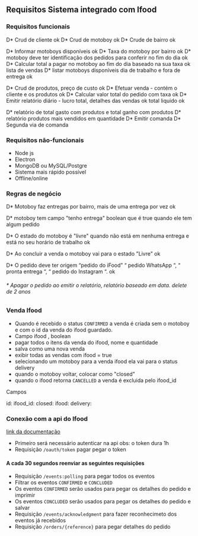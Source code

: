 ## Requisitos Sistema integrado com Ifood


### Requisitos funcionais

D* Crud de cliente ok
D* Crud de motoboy ok
D* Crude de bairro ok
<!-- * Motoboys tem dias de trabalho -->
D* Informar motoboys disponíveis ok
D* Taxa do motoboy por bairro ok
D* motoboy deve ter identificação dos pedidos para conferir no fim do dia ok
D* Calcular total a pagar no motoboy ao fim do dia baseado na sua taxa ok lista de vendas
D* listar motoboys disponíveis dia de trabalho e fora de entrega ok
<!-- * Selecionar motoboys por dia -->
D* Crud de produtos,  preço de custo ok
D* Efetuar venda - contém o cliente e os produtos ok
D* Calcular valor total do pedido com taxa ok
D* Emitir relatório diário - lucro total, detalhes das vendas ok total liquido ok

D* relatório de total gasto com produtos e total ganho com produtos
D* relatório produtos mais vendidos em quantidade
D* Emitir comanda 
D* Segunda via de comanda

### Requisitos não-funcionais

* Node js
* Electron
* MongoDB ou MySQL/Postgre
* Sistema mais rápido possível
* Offline/online

### Regras de negócio

D* Motoboy faz entregas por bairro, mais de uma entrega por vez ok

D* motoboy tem campo "tenho entrega" boolean que é true quando ele tem algum pedido 

D* O estado do motoboy é "livre" quando não está em nenhuma entrega e está no seu horário de trabalho ok

D* Ao concluir a venda o motoboy vai para o estado "Livre" ok

D* O pedido deve ter origem “pedido do iFood” “ pedido WhatsApp “, “ pronta entrega “, “ pedido do Instagram “. ok

###### * Apagar o pedido ao emitir o relatório, relatório baseado em data. delete de 2 anos

### Venda Ifood

* Quando é recebido o status `CONFIRMED` a venda é criada sem o motoboy e com o id da venda do ifood guardado.
* Campo ifood , boolean
* pagar todos o itens da venda do ifood, nome e quantidade
* salva como uma nova venda
* exibir todas as vendas com ifood = true
* selecionando um motoboy para a venda ifood ela vai para o status delivery
* quando o motoboy voltar, colocar como "closed"
* quando o ifood retorna `CANCELLED` a venda é excluida pelo ifood_id

Campos

id:
ifood_id:
closed:
ifood:
delivery:


### Conexão com a api do Ifood

[link da documentação](https://developer.ifood.com.br/reference)

*   Primeiro será necessário autenticar na api
obs: o token dura 1h
*   Requisição `/oauth/token` pagar pegar o token

#### A cada 30 segundos reenviar as seguintes requisições

*  Requisição `/events:polling` para pegar todos os eventos
*  Filtrar os eventos `CONFIRMED` e `CONCLUDED`
*  Os eventos `CONFIRMED` serão usados para pegar os detalhes do pedido e imprimir
*  Os eventos `CONCLUDED` serão usados para pegar os detalhes do pedido e salvar
*  Requisição `/events/acknowledgment` para fazer reconhecimeto dos eventos já recebidos
* Requisição `/orders/{reference}` para pegar detalhes do pedido



